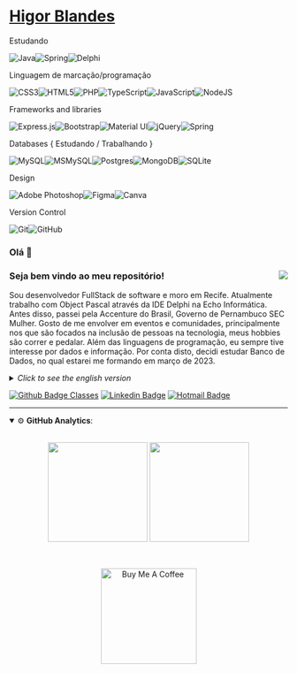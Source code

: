 # [Higor Blandes](https://higorblands.github.io/cv/)

Estudando

<img alt="Java" src="https://img.shields.io/badge/java-%23ED8B00.svg?&style=for-the-badge&logo=java&logoColor=white"/><img alt="Spring" src="https://img.shields.io/badge/spring framework-%236DB33F.svg?&style=for-the-badge&logo=spring&logoColor=white"/><img alt="Delphi" src="https://img.shields.io/badge/delphi-red.svg?&style=for-the-badge&logo=delphi&logoColor=white"/>

Linguagem de marcação/programação

<img alt="CSS3" src="https://img.shields.io/badge/css3-%231572B6.svg?&style=for-the-badge&logo=css3&logoColor=white"/><img alt="HTML5" src="https://img.shields.io/badge/html5-%23E34F26.svg?&style=for-the-badge&logo=html5&logoColor=white"/><img alt="PHP" src="https://img.shields.io/badge/php-%23777BB4.svg?&style=for-the-badge&logo=php&logoColor=white"/><img alt="TypeScript" src="https://img.shields.io/badge/typescript-%23007ACC.svg?&style=for-the-badge&logo=typescript&logoColor=white"/><img alt="JavaScript" src="https://img.shields.io/badge/javascript-%23323330.svg?&style=for-the-badge&logo=javascript&logoColor=%23F7DF1E"/><img alt="NodeJS" src="https://img.shields.io/badge/node.js-%2343853D.svg?&style=for-the-badge&logo=node.js&logoColor=white"/>

Frameworks and libraries


<img alt="Express.js" src="https://img.shields.io/badge/express.js-%23404d59.svg?&style=for-the-badge"/><img alt="Bootstrap" src="https://img.shields.io/badge/bootstrap-%23563D7C.svg?&style=for-the-badge&logo=bootstrap&logoColor=white"/><img alt="Material UI" src="https://img.shields.io/badge/materialui-%230081CB.svg?&style=for-the-badge&logo=material-ui&logoColor=white"/><img alt="jQuery" src="https://img.shields.io/badge/jquery-%230769AD.svg?&style=for-the-badge&logo=jquery&logoColor=white"/><img alt="Spring" src="https://img.shields.io/badge/spring-%236DB33F.svg?&style=for-the-badge&logo=spring&logoColor=white"/>

Databases { Estudando / Trabalhando }

<img alt="MySQL" src="https://img.shields.io/badge/mysql-%2300f.svg?&style=for-the-badge&logo=mysql&logoColor=white"/><img alt="MSMySQL" src="https://img.shields.io/badge/MS SQLServer-%23fffff.svg?&style=for-the-badge&logo=mysql&logoColor=white"/><img alt="Postgres" src ="https://img.shields.io/badge/postgres-%23316192.svg?&style=for-the-badge&logo=postgresql&logoColor=white"/><img alt="MongoDB" src ="https://img.shields.io/badge/MongoDB-%234ea94b.svg?&style=for-the-badge&logo=mongodb&logoColor=white"/><img alt="SQLite" src ="https://img.shields.io/badge/sqlite-%2307405e.svg?&style=for-the-badge&logo=sqlite&logoColor=white"/>


Design


<img alt="Adobe Photoshop" src="https://img.shields.io/badge/adobephotoshop-%2331A8FF.svg?&style=for-the-badge&logo=adobephotoshop&logoColor=white"/><img alt="Figma" src="https://img.shields.io/badge/figma-%23F24E1E.svg?&style=for-the-badge&logo=figma&logoColor=white"/><img alt="Canva" src="https://img.shields.io/badge/Canva-%2300C4CC.svg?&style=for-the-badge&logo=Canva&logoColor=white"/>

Version Control

<img alt="Git" src="https://img.shields.io/badge/git-%23F05033.svg?&style=for-the-badge&logo=git&logoColor=white"/><img alt="GitHub" src="https://img.shields.io/badge/github-%23121011.svg?&style=for-the-badge&logo=github&logoColor=white"/>


### Olá 👋

<div>  
  <img align="right" src="https://media.tenor.com/images/523867fba2a5e8e32703d916728e02bf/tenor.gif"/>

### Seja bem vindo ao meu repositório!

Sou desenvolvedor FullStack de software e moro em Recife. Atualmente trabalho com Object Pascal através da IDE Delphi na Echo Informática. Antes disso, passei pela Accenture do Brasil, Governo de Pernambuco SEC Mulher.
Gosto de me envolver em eventos e comunidades, principalmente nos que são focados na inclusão de pessoas na tecnologia, meus hobbies são correr e pedalar.
Além das linguagens de programação, eu sempre tive interesse por dados e informação. Por conta disto, decidi estudar Banco de Dados, no qual estarei me formando em março de 2023.

<details>

<summary><i>Click to see the english version</i> </summary>

I'm a FullStack software developer and I live in Recife. I currently work with Object Pascal through IDE Delphi at Echo Informática. Before that, I worked at Accenture do Brasil, Government of Pernambuco SEC Mulher.
I like to get involved in events and communities, especially those that are focused on including people in technology, my hobbies run and bike.
In addition to programming languages, I have always been interested in data and information. Because of this, I decided to study Database, which I will be graduating in march 2023.

</details>



[![Github Badge Classes](https://img.shields.io/badge/-Github%20-000?style=flat-square&logo=Github&logoColor=white&link=https://github.com/higorblands)](https://github.com/higorblands)
[![Linkedin Badge](https://img.shields.io/badge/-LinkedIn-blue?style=flat-square&logo=Linkedin&logoColor=white&link=https://www.linkedin.com/in/higorblandes/)](https://www.linkedin.com/in/higorblandes/)
[![Hotmail Badge](https://img.shields.io/badge/-Hotmail-blue?style=flat-square&logo=email&logoColor=white&link=mailto:higorblands@hotmail.com)](mailto:higorblands@hotmail.com)

--- 

<details open>
    <summary>⚙ <b>GitHub Analytics</b>: </summary>
    <br>
    <p align="center">
        <img height="180em" src="https://github-readme-stats-eight-theta.vercel.app/api?username=higorblands&show_icons=true&theme=tokyonight&include_all_commits=true&count_private=true"/>
        <img height="180em" src="https://github-readme-stats-eight-theta.vercel.app/api/top-langs/?username=higorblands&layout=compact&langs_count=8&theme=tokyonight&include_all_commits=true&count_private=true"/>
    </p>
</details>

<br>

<p align="center">
    <a href="https://www.buymeacoffee.com/higorblands" target="_blank">
        <img src="https://az743702.vo.msecnd.net/cdn/kofi3.png?v=a" alt="Buy Me A Coffee" width="173em">
    </a>
</p>


<!--
https://shields.io/category/social
https://simpleicons.org/
-->
